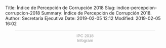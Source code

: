 Title: Índice de Percepción de Corrupción 2018
Slug: indice-percepcion-corrupcion-2018
Summary: Índice de Percepción de Corrupción 2018.
Author: Secretaría Ejecutiva
Date: 2019-02-05 12:12
Modified: 2019-02-05 16:02


<div class="infogram-embed" data-id="_/aSDuURS0fhrK9U4yXu6t" data-type="interactive" data-title="IPC 2018"></div>
<script>!function(e,t,s,i){var n="InfogramEmbeds",o=e.getElementsByTagName("script")[0],d=/^http:/.test(e.location)?"http:":"https:";if(/^\/{2}/.test(i)&&(i=d+i),window[n]&&window[n].initialized)window[n].process&&window[n].process();else if(!e.getElementById(s)){var r=e.createElement("script");r.async=1,r.id=s,r.src=i,o.parentNode.insertBefore(r,o)}}(document,0,"infogram-async","https://e.infogram.com/js/dist/embed-loader-min.js");</script>
<div style="padding:8px 0;font-family:Arial!important;font-size:13px!important;line-height:15px!important;text-align:center;border-top:1px solid #dadada;margin:0 30px">
<a href="https://infogram.com/497ddd10-4639-4b3a-9b55-0b4d0c5ac111" style="color:#989898!important;text-decoration:none!important;" target="_blank">IPC 2018</a><br><a href="https://infogram.com" style="color:#989898!important;text-decoration:none!important;" target="_blank" rel="nofollow">Infogram</a>
</div>
